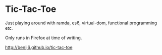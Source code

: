 # Tic-Tac-Toe
Just playing around with ramda, es6, virtual-dom, functional programming etc.

Only runs in Firefox at time of writing.

http://benji6.github.io/tic-tac-toe
